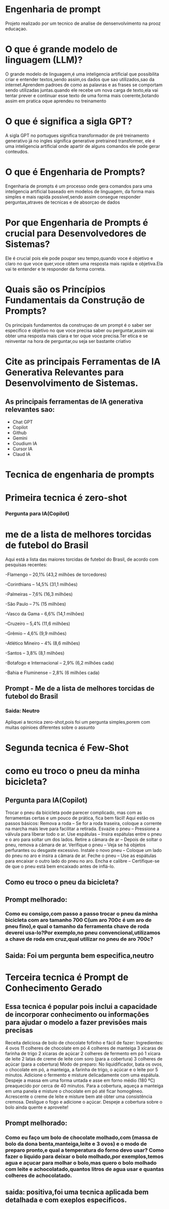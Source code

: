 #   Engenharia de prompt
 Projeto realizado por um tecnico de analise de densenvolvimento na prooz educaçao.
# O que é grande modelo de linguagem (LLM)?
  O grande modelo de linguagem,é uma inteligencia artificial que possibilita criar e entender textos,sendo assim,os dados que sao  utilizados,sao da internet.Aprendem padroes de como as palavras e as frases se comportam sendo utilizadas juntas.quando ele recebe um nova carga de texto,ela vai tentar prever e continuar esse texto de uma forma mais coerente,botando assim em pratica oque aprendeu no treinamento

 # O que é significa a sigla GPT?
   A sigla GPT no portugues significa transformador de pré treinamento generativo já no ingles significa generative pretrained transformer, ele é uma inteligencia artificial onde apartir de alguns comandos ele pode gerar conteudos.

 # O que é Engenharia de Prompts?
  Engenharia de prompts é um processo onde gera comandos para uma inteligencia artificial baseado em modelos de linguagem, da forma mais simples e mais rapida possivel,sendo assim consegue responder perguntas,atraves de tecnicas e de absorçao de dados



 # Por que Engenharia de Prompts é crucial para Desenvolvedores de Sistemas?
   Ele é crucial pois ele pode poupar seu tempo,quando voce é objetivo e claro no que voce quer,voce obtem uma resposta mais rapida e objetiva.Ela vai te entender e te responder da forma correta.

# Quais são os Princípios Fundamentais da Construção de Prompts?
 Os principais fundamentos da construçao de um prompt é o saber ser especifico e objetivo no que voce precisa saber ou perguntar,assim vai obter uma resposta mais clara e ter oque voce precisa.Ter etica e se reinventar na hora de perguntar,ou seja ser bastante criativo

# Cite as principais Ferramentas de IA Generativa Relevantes para Desenvolvimento de Sistemas.

 ## As principais ferramentas de IA generativa relevantes sao: 
- Chat GPT 
- Copilot
- Github 
- Gemini 
- Coudium IA 
- Cursor IA
- Claud IA

 # Tecnica de engenharia de prompts 
 # Primeira tecnica é zero-shot
 ### Pergunta para IA(Copilot)
 # me de a lista de melhores torcidas de futebol do Brasil
Aqui está a lista das maiores torcidas de futebol do Brasil, de acordo com pesquisas recentes:

-Flamengo – 20,1% (43,2 milhões de torcedores)

-Corinthians – 14,5% (31,1 milhões)

-Palmeiras – 7,6% (16,3 milhões)

-São Paulo – 7% (15 milhões)

-Vasco da Gama – 6,6% (14,1 milhões)

-Cruzeiro – 5,4% (11,6 milhões)

-Grêmio – 4,6% (9,9 milhões)

-Atlético Mineiro – 4% (8,6 milhões)

-Santos – 3,8% (8,1 milhões)

-Botafogo e Internacional – 2,9% (6,2 milhões cada)

-Bahia e Fluminense – 2,8% (6 milhões cada)

## Prompt -  Me de a lista de melhores torcidas de futebol do Brasil
### Saida: Neutro
 Apliquei a tecnica zero-shot,pois foi um pergunta simples,porem com muitas opinioes diferentes sobre o assunto

# Segunda tecnica é Few-Shot 
# como eu troco o pneu da minha bicicleta?
## Pergunta para IA(Copilot)
 Trocar o pneu da bicicleta pode parecer complicado, mas com as ferramentas certas e um pouco de prática, fica bem fácil! Aqui estão os passos básicos:
Remova a roda – Se for a roda traseira, coloque a corrente na marcha mais leve para facilitar a retirada.
Esvazie o pneu – Pressione a válvula para liberar todo o ar.
Use espátulas – Insira espátulas entre o pneu e o aro para soltar um dos lados.
Retire a câmara de ar – Depois de soltar o pneu, remova a câmara de ar.
Verifique o pneu – Veja se há objetos perfurantes ou desgaste excessivo.
Instale o novo pneu – Coloque um lado do pneu no aro e insira a câmara de ar.
Feche o pneu – Use as espátulas para encaixar o outro lado do pneu no aro.
Encha e calibre – Certifique-se de que o pneu está bem encaixado antes de inflá-lo.
 
## Como eu troco o pneu da bicicleta?
## Prompt melhorado:
### Como eu consigo,com passo a passo trocar o pneu da minha bicicleta com aro tamanho 700 C(um aro 700c é um aro de pneu fino),e qual o tamanho da ferramenta chave de roda deverei usa-lo?Por exemplo,no pneu convencional,utilizamos a chave de roda em cruz,qual utilizar no pneu de aro 700c?

## Saida: Foi um pergunta bem especifica,neutro


# Terceira tecnica é Prompt de Conhecimento Gerado
## Essa tecnica é popular pois inclui a capacidade de incorporar conhecimento ou informações para ajudar o modelo a fazer previsões mais precisas

 Receita deliciosa de bolo de chocolate fofinho e fácil de fazer:
Ingredientes:
4 ovos
11 colheres de chocolate em pó
4 colheres de manteiga
3 xícaras de farinha de trigo
2 xícaras de açúcar
2 colheres de fermento em pó
1 xícara de leite
2 latas de creme de leite com soro (para a cobertura)
3 colheres de açúcar (para a cobertura)
Modo de preparo:
No liquidificador, bata os ovos, o chocolate em pó, a manteiga, a farinha de trigo, o açúcar e o leite por 5 minutos.
Adicione o fermento e misture delicadamente com uma espátula.
Despeje a massa em uma forma untada e asse em forno médio (180 ºC) preaquecido por cerca de 40 minutos.
Para a cobertura, aqueça a manteiga em uma panela e misture o chocolate em pó até ficar homogêneo.
Acrescente o creme de leite e misture bem até obter uma consistência cremosa.
Desligue o fogo e adicione o açúcar.
Despeje a cobertura sobre o bolo ainda quente e aproveite!

## Prompt melhorado:

### Como eu faço um bolo de chocolate molhado,com (massa de bolo da dona benta,manteiga,leite e 3 ovos) e o modo de preparo pronto,e qual a temperatura do forno devo usar? Como fazer o liquido para deixar o bolo molhado,por exemplos,temos agua e açucar para molhar o bolo,mas quero o bolo molhado com leite e achocolatado,quantos litros de agua usar e quantas colheres de achocolatado.
 
 ## saida: positiva,foi uma tecnica aplicada bem detalhada e com exeplos especificos.
